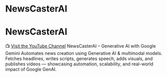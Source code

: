 # NewsCasterAI
# NewsCasterAI  
📺 [Visit the YouTube Channel](https://www.youtube.com/@NEWZZZ-y6d)
NewsCasterAI – Generative AI with Google Gemini Automates news creation using Generative AI &amp; multimodal models. Fetches headlines, writes scripts, generates speech, adds visuals, and publishes videos — showcasing automation, scalability, and real-world impact of Google GenAI.
